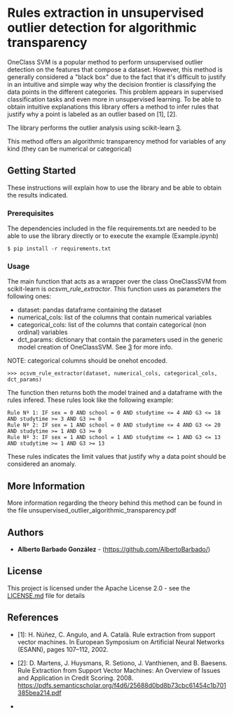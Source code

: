# Rules extraction in unsupervised outlier detection for algorithmic transparency

OneClass SVM is a popular method to perform unsupervised outlier detection on the features that compose a dataset. However, this method is generally considered a "black box"
due to the fact that it's difficult to justify in an intuitive and simple way why the decision frontier is classifying the data points in the different categories. This problem 
appears in supervised classification tasks and even more in unsupervised learning. To be able to obtain intuitive explanations this library offers a method to infer rules that
justify why a point is labeled as an outlier based on [1], [2].

The library performs the outlier analysis using scikit-learn [3].

This method offers an algorithmic transparency method for variables of any kind (they can be numerical or categorical)


## Getting Started

These instructions will explain how to use the library and be able to obtain the results indicated.

### Prerequisites

The dependencies included in the file requirements.txt are needed to be able to use the library directly or to execute the example (Example.ipynb)

```
$ pip install -r requirements.txt 
```

### Usage

The main function that acts as a wrapper over the class OneClassSVM from scikit-learn is *ocsvm_rule_extractor*. This function uses as parameters the following ones:
- dataset: pandas dataframe containing the dataset
- numerical_cols: list of the columns that contain numerical variables
- categorical_cols: list of the columns that contain categorical (non ordinal) variables
- dct_params: dictionary that contain the parameters used in the generic model creation of OneClassSVM. See [3] for more info.

NOTE: categorical columns should be onehot encoded.

```
>>> ocsvm_rule_extractor(dataset, numerical_cols, categorical_cols, dct_params)

```

The function then returns both the model trained and a dataframe with the rules infered. These rules look like the following example:

```
Rule Nº 1: IF sex = 0 AND school = 0 AND studytime <= 4 AND G3 <= 18 AND studytime >= 3 AND G3 >= 0 
Rule Nº 2: IF sex = 1 AND school = 0 AND studytime <= 4 AND G3 <= 20 AND studytime >= 1 AND G3 >= 0 
Rule Nº 3: IF sex = 1 AND school = 1 AND studytime <= 1 AND G3 <= 13 AND studytime >= 1 AND G3 >= 13
```

These rules indicates the limit values that justify why a data point should be considered an anomaly.
 

## More Information

More information regarding the theory behind this method can be found in the file unsupervised_outlier_algorithmic_transparency.pdf


## Authors

* **Alberto Barbado González** - (https://github.com/AlbertoBarbado/)


## License

This project is licensed under the Apache License 2.0 - see the [LICENSE.md](LICENSE.md) file for details

## References

* [1]: H. Núñez, C. Angulo, and A. Català. Rule extraction from support vector machines. In European Symposium on Artificial Neural Networks (ESANN), pages 107–112, 2002.

* [2]: D. Martens, J. Huysmans, R. Setiono, J. Vanthienen, and B. Baesens. Rule Extraction from Support Vector Machines: An Overview of Issues and Application in Credit Scoring. 2008. https://pdfs.semanticscholar.org/f4d6/25688d0bd8b73cbc61454c1b701385bea214.pdf

* [3]: https://scikit-learn.org/stable/modules/generated/sklearn.svm.OneClassSVM.html
